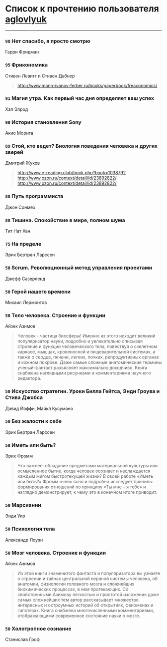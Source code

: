 # Список к прочтению пользователя [aglovlyuk](https://plus.google.com/113033184709492089410)
---

### `98` Нет спасибо, я просто смотрю
Гарри Фридман

### `95` Фрикономика
Стивен Левитт и Стивен Дабнер
> http://www.mann-ivanov-ferber.ru/books/paperbook/freaconomics/

### `91` Магия утра. Как первый час дня определяет ваш успех
Хэл Элрод

### `90` История становления Sony
Акио Морита

### `89` Стой, кто ведет? Биология поведения человека и других зверей
Дмитрий Жуков
> http://www.e-reading.club/book.php?book=1038792
> http://www.ozon.ru/context/detail/id/23892822/
> http://www.ozon.ru/context/detail/id/23892822/

### `88` Путь программиста
Джон Сонмез

### `88` Тишина. Спокойствие в мире, полном шума
Тит Нат Хан

### `75` На пределе
Эрик Бертран Ларссен

### `50` Scrum. Революционный метод управления проектами
Джефф Сазерленд

### `50` Герой нашего времени
Михаил Лермонтов

### `50` Тело человека. Строение и функции
Айзек Азимов
> Человек - частица биосферы! Именно из этого исходит великий популяризатор науки, подробно и увлекательно описывая строение и функции человеческого тела, повествуя о скелетном каркасе, мышцах, кровеносной и пищеварительной системах, а также о сердце, печени, легких, почках, репродуктивных органах и кожном покрове. Даже самые сложные анатомические термины ученый-фантаст разъясняет максимально доходчиво. Книга снабжена наглядными рисунками и комментариями научного редактора.

### `50` Искусство стратегии. Уроки Билла Гейтса, Энди Гроува и Стива Джобса
Дэвид Йоффи, Майкл Кусумано

### `50` Без жалости к себе
Эрик Бертран Ларссен

### `50` Иметь или быть?
Эрих Фромм
> Что важнее: обладание предметами материальной культуры или осмысленное бытие, когда человек осознает и наслаждается каждым мигом быстротекущей жизни? В своей работе «Иметь или быть?» Фромм очень ясно и подробно исследует причины формирования отношений по принципу «Ты мне – я тебе» и наглядно демонстрирует, к чему это в конечном итоге приводит.

### `50` Марсианин
Энди Уир

### `50` Психология тела
Александр Лоуэн

### `50` Мозг человека. Строение и функции
Айзек Азимов
> Из этой книги знаменитого фантаста и популяризатора вы узнаете о строении и тайнах центральной нервной системы человека, об анатомии, физиологии головного мозга и сложнейших биохимических процессах, в нем протекающих. Со свойственными Азимову легкостью и простотой изложения даже самых сложнейших тем автор рассказывает множество интересных и остроумных историй об открытиях, феноменах и гипотезах. Книга снабжена многочисленными комментариями, отображающими современное состояние науки о мозге.

### `50` Холотропное сознание
Станислав Гроф

